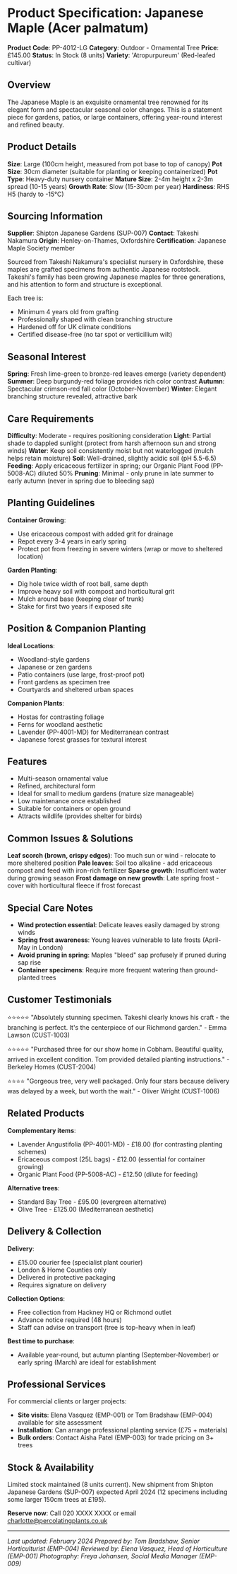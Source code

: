 # Product Specification: Japanese Maple (Acer palmatum)

**Product Code**: PP-4012-LG
**Category**: Outdoor - Ornamental Tree
**Price**: £145.00
**Status**: In Stock (8 units)
**Variety**: 'Atropurpureum' (Red-leafed cultivar)

## Overview

The Japanese Maple is an exquisite ornamental tree renowned for its elegant form and spectacular seasonal color changes. This is a statement piece for gardens, patios, or large containers, offering year-round interest and refined beauty.

## Product Details

**Size**: Large (100cm height, measured from pot base to top of canopy)
**Pot Size**: 30cm diameter (suitable for planting or keeping containerized)
**Pot Type**: Heavy-duty nursery container
**Mature Size**: 2-4m height x 2-3m spread (10-15 years)
**Growth Rate**: Slow (15-30cm per year)
**Hardiness**: RHS H5 (hardy to -15°C)

## Sourcing Information

**Supplier**: Shipton Japanese Gardens (SUP-007)
**Contact**: Takeshi Nakamura
**Origin**: Henley-on-Thames, Oxfordshire
**Certification**: Japanese Maple Society member

Sourced from Takeshi Nakamura's specialist nursery in Oxfordshire, these maples are grafted specimens from authentic Japanese rootstock. Takeshi's family has been growing Japanese maples for three generations, and his attention to form and structure is exceptional.

Each tree is:
- Minimum 4 years old from grafting
- Professionally shaped with clean branching structure
- Hardened off for UK climate conditions
- Certified disease-free (no tar spot or verticillium wilt)

## Seasonal Interest

**Spring**: Fresh lime-green to bronze-red leaves emerge (variety dependent)
**Summer**: Deep burgundy-red foliage provides rich color contrast
**Autumn**: Spectacular crimson-red fall color (October-November)
**Winter**: Elegant branching structure revealed, attractive bark

## Care Requirements

**Difficulty**: Moderate - requires positioning consideration
**Light**: Partial shade to dappled sunlight (protect from harsh afternoon sun and strong winds)
**Water**: Keep soil consistently moist but not waterlogged (mulch helps retain moisture)
**Soil**: Well-drained, slightly acidic soil (pH 5.5-6.5)
**Feeding**: Apply ericaceous fertilizer in spring; our Organic Plant Food (PP-5008-AC) diluted 50%
**Pruning**: Minimal - only prune in late summer to early autumn (never in spring due to bleeding sap)

## Planting Guidelines

**Container Growing**:
- Use ericaceous compost with added grit for drainage
- Repot every 3-4 years in early spring
- Protect pot from freezing in severe winters (wrap or move to sheltered location)

**Garden Planting**:
- Dig hole twice width of root ball, same depth
- Improve heavy soil with compost and horticultural grit
- Mulch around base (keeping clear of trunk)
- Stake for first two years if exposed site

## Position & Companion Planting

**Ideal Locations**:
- Woodland-style gardens
- Japanese or zen gardens
- Patio containers (use large, frost-proof pot)
- Front gardens as specimen tree
- Courtyards and sheltered urban spaces

**Companion Plants**:
- Hostas for contrasting foliage
- Ferns for woodland aesthetic
- Lavender (PP-4001-MD) for Mediterranean contrast
- Japanese forest grasses for textural interest

## Features

- Multi-season ornamental value
- Refined, architectural form
- Ideal for small to medium gardens (mature size manageable)
- Low maintenance once established
- Suitable for containers or open ground
- Attracts wildlife (provides shelter for birds)

## Common Issues & Solutions

**Leaf scorch (brown, crispy edges)**: Too much sun or wind - relocate to more sheltered position
**Pale leaves**: Soil too alkaline - add ericaceous compost and feed with iron-rich fertilizer
**Sparse growth**: Insufficient water during growing season
**Frost damage on new growth**: Late spring frost - cover with horticultural fleece if frost forecast

## Special Care Notes

- **Wind protection essential**: Delicate leaves easily damaged by strong winds
- **Spring frost awareness**: Young leaves vulnerable to late frosts (April-May in London)
- **Avoid pruning in spring**: Maples "bleed" sap profusely if pruned during sap rise
- **Container specimens**: Require more frequent watering than ground-planted trees

## Customer Testimonials

⭐⭐⭐⭐⭐ "Absolutely stunning specimen. Takeshi clearly knows his craft - the branching is perfect. It's the centerpiece of our Richmond garden." - Emma Lawson (CUST-1003)

⭐⭐⭐⭐⭐ "Purchased three for our show home in Cobham. Beautiful quality, arrived in excellent condition. Tom provided detailed planting instructions." - Berkeley Homes (CUST-2004)

⭐⭐⭐⭐ "Gorgeous tree, very well packaged. Only four stars because delivery was delayed by a week, but worth the wait." - Oliver Wright (CUST-1006)

## Related Products

**Complementary items**:
- Lavender Angustifolia (PP-4001-MD) - £18.00 (for contrasting planting schemes)
- Ericaceous compost (25L bags) - £12.00 (essential for container growing)
- Organic Plant Food (PP-5008-AC) - £12.50 (dilute for feeding)

**Alternative trees**:
- Standard Bay Tree - £95.00 (evergreen alternative)
- Olive Tree - £125.00 (Mediterranean aesthetic)

## Delivery & Collection

**Delivery**:
- £15.00 courier fee (specialist plant courier)
- London & Home Counties only
- Delivered in protective packaging
- Requires signature on delivery

**Collection Options**:
- Free collection from Hackney HQ or Richmond outlet
- Advance notice required (48 hours)
- Staff can advise on transport (tree is top-heavy when in leaf)

**Best time to purchase**:
- Available year-round, but autumn planting (September-November) or early spring (March) are ideal for establishment

## Professional Services

For commercial clients or larger projects:

- **Site visits**: Elena Vasquez (EMP-001) or Tom Bradshaw (EMP-004) available for site assessment
- **Installation**: Can arrange professional planting service (£75 + materials)
- **Bulk orders**: Contact Aisha Patel (EMP-003) for trade pricing on 3+ trees

## Stock & Availability

Limited stock maintained (8 units current). New shipment from Shipton Japanese Gardens (SUP-007) expected April 2024 (12 specimens including some larger 150cm trees at £195).

**Reserve now**: Call 020 XXXX XXXX or email charlotte@percolatingplants.co.uk

---

*Last updated: February 2024*
*Prepared by: Tom Bradshaw, Senior Horticulturist (EMP-004)*
*Reviewed by: Elena Vasquez, Head of Horticulture (EMP-001)*
*Photography: Freya Johansen, Social Media Manager (EMP-009)*
